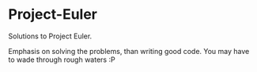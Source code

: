 Project-Euler
=============

Solutions to Project Euler.

Emphasis on solving the problems, than writing good code.
You may have to wade through rough waters :P
